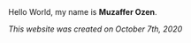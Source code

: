 <main>
  Hello World, my name is <b>Muzaffer Ozen</b>. 
  <p>
    <font-size: 40px;><i>This website was created on October 7th, 2020 </i></font>
  </p>
  </main>
